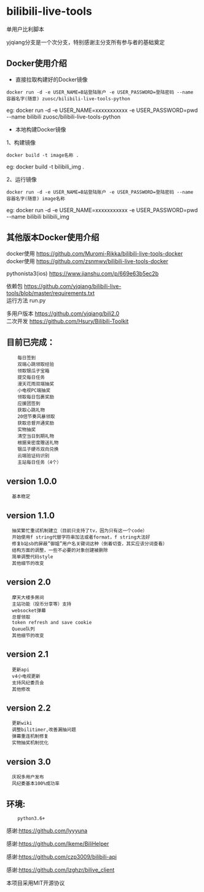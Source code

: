 # bilibili-live-tools
单用户比利脚本

yjqiang分支是一个次分支，特别感谢主分支所有参与者的基础奠定

## Docker使用介绍
- 直接拉取构建好的Docker镜像

```
docker run -d -e USER_NAME=B站登陆账户 -e USER_PASSWORD=登陆密码 --name 容器名字(随意) zuosc/bilibili-live-tools-python
```
eg: docker run -d -e USER_NAME=xxxxxxxxxxx -e USER_PASSWORD=pwd --name bilibili zuosc/bilibili-live-tools-python


- 本地构建Docker镜像

1、构建镜像

```
docker build -t image名称 .
```
eg:
docker build -t bilibili_img .


2、运行镜像

```
docker run -d -e USER_NAME=B站登陆账户 -e USER_PASSWORD=登陆密码 --name 容器名字(随意) image名称
```
eg: docker run -d -e USER_NAME=xxxxxxxxxxx -e USER_PASSWORD=pwd --name bilibili bilibili_img


## 其他版本Docker使用介绍
docker使用 https://github.com/Muromi-Rikka/bilibili-live-tools-docker  
docker使用  https://github.com/zsnmwy/bilibili-live-tools-docker

pythonista3(ios) https://www.jianshu.com/p/669e63b5ec2b

依赖包 https://github.com/yjqiang/bilibili-live-tools/blob/master/requirements.txt  
运行方法  run.py

多用户版本 https://github.com/yjqiang/bili2.0  
二次开发 https://github.com/Hsury/Bilibili-Toolkit  

目前已完成：
------

        每日签到
        双端心跳领取经验
        领取银瓜子宝箱
        提交每日任务
        漫天花雨双端抽奖
        小电视PC端抽奖
        领取每日包裹奖励
        应援团签到
        获取心跳礼物
        20倍节奏风暴领取
        获取总督开通奖励
        实物抽奖
        清空当日到期礼物
        根据亲密度赠送礼物
        银瓜子硬币双向兑换
        云端验证码识别
        主站每日任务（4个）

version 1.0.0
------
      基本稳定

version 1.1.0
------
      抽奖繁忙重试机制建立（目前只支持了tv，因为只有这一个code）
      开始使用f string代替字符串加法或者format，f string大法好
      修复b站sb的屏蔽”御姐”用户名关键词这种（倒着切查，其实应该分词查看）
      结构方面的调整，一些不必要的对象创建被删除
      简单调整代码style
      其他细节的改变

version 2.0
------
      摩天大楼多房间
      主站功能（投币分享等）支持
      websocket弹幕
      总督领取
      token refresh and save cookie 
      Queue队列
      其他细节的改变   

version 2.1
------
      更新api
      v4小电视更新
      支持风纪委员会
      其他修改  

version 2.2
------
      更新wiki  
      调整bilitimer,改善漏抽问题  
      弹幕重连机制修复  
      实物抽奖机制优化  

version 3.0  
------
      庆祝多用户发布  
      风纪委基本100%成功率
    
      

        


环境:
------  
        python3.6+
  
    


感谢:https://github.com/lyyyuna

感谢:https://github.com/lkeme/BiliHelper

感谢:https://github.com/czp3009/bilibili-api  

感谢:https://github.com/lzghzr/bilive_client


本项目采用MIT开源协议

